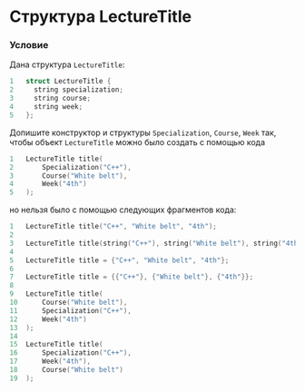 # Структура LectureTitle

### Условие
 
Дана структура `LectureTitle`:

```c++
1   struct LectureTitle {
2     string specialization;
3     string course;
4     string week;
5   };
```

Допишите конструктор и структуры `Specialization`, `Course`, `Week` так, чтобы объект `LectureTitle` можно было создать с помощью кода 

```c++
1   LectureTitle title(
2       Specialization("C++"),
3       Course("White belt"),
4       Week("4th")
5   );
```

но нельзя было с помощью следующих фрагментов кода:

```c++
1   LectureTitle title("C++", "White belt", "4th");
2
3   LectureTitle title(string("C++"), string("White belt"), string("4th"));
4
5   LectureTitle title = {"C++", "White belt", "4th"};
6
7   LectureTitle title = {{"C++"}, {"White belt"}, {"4th"}};
8
9   LectureTitle title(
10      Course("White belt"),
11      Specialization("C++"),
12      Week("4th")
13  );
14
15  LectureTitle title(
16      Specialization("C++"),
17      Week("4th"),
18      Course("White belt")
19  );
```
